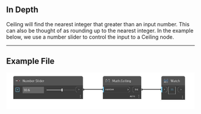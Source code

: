 ## In Depth
Ceiling will find the nearest integer that greater than an input number. This can also be thought of as rounding up to the nearest integer. In the example below, we use a number slider to control the input to a Ceiling node.
___
## Example File

![Ceiling](./DSCore.Math.Ceiling_img.jpg)

